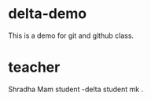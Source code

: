 # delta-demo
This is  a demo for git and github class.
# teacher 
Shradha Mam
student -delta student mk .
